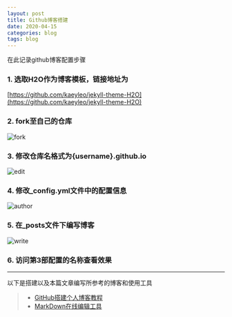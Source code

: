 ```yaml
---
layout: post
title: Github博客搭建
date: 2020-04-15
categories: blog
tags: blog 
---
```


在此记录github博客配置步骤
### 1. 选取H2O作为博客模板，链接地址为
[https://github.com/kaeyleo/jekyll-theme-H2O](https://github.com/kaeyleo/jekyll-theme-H2O)
### 2. fork至自己的仓库
![fork]('https://github.com/weiju-xi/weiju-xi.github.io/blob/master/assets/img/2020/04/16/11.png')
### 3. 修改仓库名格式为{username}.github.io
![edit]('https://github.com/weiju-xi/weiju-xi.github.io/blob/master/assets/img/2020/04/16/22.png')
### 4. 修改_config.yml文件中的配置信息
![author]('https://github.com/weiju-xi/weiju-xi.github.io/blob/master/assets/img/2020/04/16/33.png')
### 5. 在_posts文件下编写博客
![write]('https://github.com/weiju-xi/weiju-xi.github.io/blob/master/assets/img/2020/04/16/44.png')
### 6. 访问第3部配置的名称查看效果
------
以下是搭建以及本篇文章编写所参考的博客和使用工具
> * [GitHub搭建个人博客教程](https://blog.csdn.net/qq_38225558/article/details/90765491)
> * [MarkDown在线编辑工具](https://www.zybuluo.com/mdeditor)